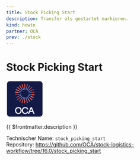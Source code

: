 ```yaml
---
title: Stock Picking Start
description: Transfer als gestartet markieren.
kind: howto
partner: OCA
prev: ./stock
---
```

# Stock Picking Start
![icon_oca_app](attachments/icon_oca_app.png)

{{ $frontmatter.description }}

Technischer Name: `stock_picking_start`\
Repository: <https://github.com/OCA/stock-logistics-workflow/tree/16.0/stock_picking_start>
